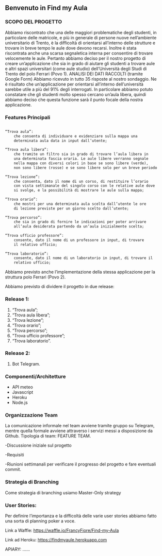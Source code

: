 ## Benvenuto in Find my Aula

### SCOPO DEL PROGETTO

Abbiamo riscontrato che una delle maggiori problematiche degli studenti, in particolare delle matricole, e più in generale di persone nuove nell’ambiente universitario di Trento, è la difficoltà di orientarsi all’interno delle strutture e trovare in breve tempo le aule dove devono recarsi. Inoltre è stata riscontrata anche una scarsa segnaletica interna per consentire di trovare velocemente le aule.
Pertanto abbiamo deciso per il nostro progetto di creare un’applicazione che sia in grado di aiutare gli studenti a trovare aule e altri spazi universitari (come aule studio) dell’Università degli Studi di Trento del polo Ferrari (Povo 1).
ANALISI DEI DATI RACCOLTI (tramite Google Form)
Abbiamo ricevuto in tutto 35 risposte al nostro sondaggio. Ne è risultato che un’applicazione per orientarsi all’interno dell’università sarebbe utile a più del 91% degli interrogati. In particolare abbiamo potuto constatare che gli studenti molto spesso cercano un’aula libera, quindi abbiamo deciso che questa funzione sarà il punto focale della nostra applicazione. 


### Features Principali


```markdown

“Trova aula”:
    che consenta di individuare e evidenziare sulla mappa una
    determinata aula data in input dall’utente;
    
“Trova aula libera”:
    che tramite un filtro sia in grado di trovare l’aula libera in
    una determinata fascia oraria. Le aule libere verranno segnale
    nella mappa con diversi colori in base se sono libere (verde),
    non sono libere (rosse) e se sono libere solo per un breve periodo (gialle);
    
“Trova lezione”:
    che consenta, dato il nome di un corso, di restituire l’orario
    con vista settimanale del singolo corso con le relative aule dove
    si svolge, e la possibilità di mostrare le aule sulla mappa;
    
“Trova orario”:
    che mostri per una determinata aula scelta dall’utente le ore
    di lezione previste per un giorno scelto dall’utente;
    
“Trova percorso”:
    che sia in grado di fornire le indicazioni per poter arrivare
    all’aula desiderata partendo da un’aula inizialmente scelta;
    
“Trova ufficio professore”:
    consente, dato il nome di un professore in input, di trovare
    il relativo ufficio;
    
“Trova laboratorio”:
    consente, dato il nome di un laboratorio in input, di trovare il
    relativo ufficio;

```

Abbiamo previsto anche l’implementazione della stessa applicazione per la struttura polo Ferrari (Povo 2).

Abbiamo previsto di dividere il progetto in due release:

### Release 1:                                      
1. “Trova aula”;                                    
2. “Trova aula libera”;                             
3. “Trova lezione”;                                 
4. “Trova orario”;                                  
5. “Trova percorso”;
6. "Trova ufficio professore”;
7. “Trova laboratorio”.

### Release 2:
1. Bot Telegram.

### Componenti/Architetture
- API meteo
- Javascript
- Heroku
- Node.js

### Organizzazione Team
La comunicazione informale nel team avviene tramite gruppo su Telegram, mentre quella formale avviene attraverso i servizi messi a disposizione da Github. Tipologia di team: FEATURE TEAM.

-Discussione iniziale sul progetto

-Requisiti

-Riunioni settimanali per verificare il progresso del progetto e fare eventuali commit.

### Strategia di Branching
Come strategia di branching usiamo Master-Only strategy

### User Stories:
Per definire l’importanza e la difficoltà delle varie user stories abbiamo fatto una sorta di planning poker a voce.

Link a Waffle:
https://waffle.io/FrancyFiore/Find-my-Aula

Link ad Heroku:
https://findmyaule.herokuapp.com

APIARY:
......
